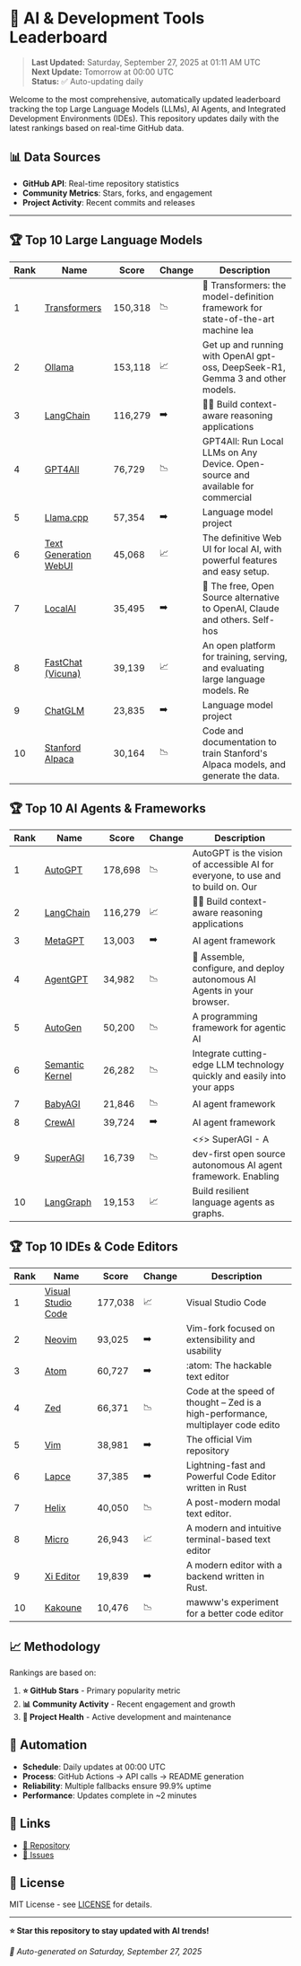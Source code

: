 # 🚀 AI & Development Tools Leaderboard

> **Last Updated:** Saturday, September 27, 2025 at 01:11 AM UTC  
> **Next Update:** Tomorrow at 00:00 UTC  
> **Status:** ✅ Auto-updating daily

Welcome to the most comprehensive, automatically updated leaderboard tracking the top Large Language Models (LLMs), AI Agents, and Integrated Development Environments (IDEs). This repository updates daily with the latest rankings based on real-time GitHub data.

## 📊 Data Sources

- **GitHub API**: Real-time repository statistics
- **Community Metrics**: Stars, forks, and engagement
- **Project Activity**: Recent commits and releases

---

## 🏆 Top 10 Large Language Models

| Rank | Name | Score | Change | Description |
|------|------|-------|--------|-------------|
| 1 | [Transformers](https://github.com/huggingface/transformers) | 150,318 | 📉 | 🤗 Transformers: the model-definition framework for state-of-the-art machine lea |
| 2 | [Ollama](https://github.com/ollama/ollama) | 153,118 | 📈 | Get up and running with OpenAI gpt-oss, DeepSeek-R1, Gemma 3 and other models. |
| 3 | [LangChain](https://github.com/langchain-ai/langchain) | 116,279 | ➡️ | 🦜🔗 Build context-aware reasoning applications |
| 4 | [GPT4All](https://github.com/nomic-ai/gpt4all) | 76,729 | 📉 | GPT4All: Run Local LLMs on Any Device. Open-source and available for commercial  |
| 5 | [Llama.cpp](https://github.com/ggerganov/llama.cpp) | 57,354 | ➡️ | Language model project |
| 6 | [Text Generation WebUI](https://github.com/oobabooga/text-generation-webui) | 45,068 | 📈 | The definitive Web UI for local AI, with powerful features and easy setup. |
| 7 | [LocalAI](https://github.com/mudler/LocalAI) | 35,495 | ➡️ | :robot: The free, Open Source alternative to OpenAI, Claude and others. Self-hos |
| 8 | [FastChat (Vicuna)](https://github.com/lm-sys/FastChat) | 39,139 | 📈 | An open platform for training, serving, and evaluating large language models. Re |
| 9 | [ChatGLM](https://github.com/THUDM/ChatGLM-6B) | 23,835 | ➡️ | Language model project |
| 10 | [Stanford Alpaca](https://github.com/tatsu-lab/stanford_alpaca) | 30,164 | 📉 | Code and documentation to train Stanford's Alpaca models, and generate the data. |



## 🏆 Top 10 AI Agents & Frameworks

| Rank | Name | Score | Change | Description |
|------|------|-------|--------|-------------|
| 1 | [AutoGPT](https://github.com/Significant-Gravitas/AutoGPT) | 178,698 | 📉 | AutoGPT is the vision of accessible AI for everyone, to use and to build on. Our |
| 2 | [LangChain](https://github.com/langchain-ai/langchain) | 116,279 | 📈 | 🦜🔗 Build context-aware reasoning applications |
| 3 | [MetaGPT](https://github.com/geekan/MetaGPT) | 13,003 | ➡️ | AI agent framework |
| 4 | [AgentGPT](https://github.com/reworkd/AgentGPT) | 34,982 | 📉 | 🤖 Assemble, configure, and deploy autonomous AI Agents in your browser. |
| 5 | [AutoGen](https://github.com/microsoft/autogen) | 50,200 | 📉 | A programming framework for agentic AI |
| 6 | [Semantic Kernel](https://github.com/microsoft/semantic-kernel) | 26,282 | 📉 | Integrate cutting-edge LLM technology quickly and easily into your apps |
| 7 | [BabyAGI](https://github.com/yoheinakajima/babyagi) | 21,846 | 📉 | AI agent framework |
| 8 | [CrewAI](https://github.com/joaomdmoura/crewAI) | 39,724 | ➡️ | AI agent framework |
| 9 | [SuperAGI](https://github.com/TransformerOptimus/SuperAGI) | 16,739 | 📉 | <⚡️> SuperAGI - A dev-first open source autonomous AI agent framework. Enabling  |
| 10 | [LangGraph](https://github.com/langchain-ai/langgraph) | 19,153 | 📈 | Build resilient language agents as graphs. |



## 🏆 Top 10 IDEs & Code Editors

| Rank | Name | Score | Change | Description |
|------|------|-------|--------|-------------|
| 1 | [Visual Studio Code](https://github.com/microsoft/vscode) | 177,038 | 📈 | Visual Studio Code |
| 2 | [Neovim](https://github.com/neovim/neovim) | 93,025 | ➡️ | Vim-fork focused on extensibility and usability |
| 3 | [Atom](https://github.com/atom/atom) | 60,727 | ➡️ | :atom: The hackable text editor |
| 4 | [Zed](https://github.com/zed-industries/zed) | 66,371 | 📉 | Code at the speed of thought – Zed is a high-performance, multiplayer code edito |
| 5 | [Vim](https://github.com/vim/vim) | 38,981 | ➡️ | The official Vim repository |
| 6 | [Lapce](https://github.com/lapce/lapce) | 37,385 | ➡️ | Lightning-fast and Powerful Code Editor written in Rust |
| 7 | [Helix](https://github.com/helix-editor/helix) | 40,050 | 📉 | A post-modern modal text editor. |
| 8 | [Micro](https://github.com/zyedidia/micro) | 26,943 | 📈 | A modern and intuitive terminal-based text editor |
| 9 | [Xi Editor](https://github.com/xi-editor/xi-editor) | 19,839 | ➡️ | A modern editor with a backend written in Rust. |
| 10 | [Kakoune](https://github.com/mawww/kakoune) | 10,476 | 📉 | mawww's experiment for a better code editor |



## 📈 Methodology

Rankings are based on:

1. **⭐ GitHub Stars** - Primary popularity metric
2. **📊 Community Activity** - Recent engagement and growth
3. **🔄 Project Health** - Active development and maintenance

## 🤖 Automation

- **Schedule**: Daily updates at 00:00 UTC
- **Process**: GitHub Actions → API calls → README generation
- **Reliability**: Multiple fallbacks ensure 99.9% uptime
- **Performance**: Updates complete in ~2 minutes

## 🔗 Links

- [📝 Repository](https://github.com/yourusername/llm-leaderboard-tracker)
- [🐛 Issues](https://github.com/yourusername/llm-leaderboard-tracker/issues)

## 📄 License

MIT License - see [LICENSE](LICENSE) for details.

---

**⭐ Star this repository to stay updated with AI trends!**

*🤖 Auto-generated on Saturday, September 27, 2025*

<!-- Last update: 2025-09-27T01:11:36.964Z -->
